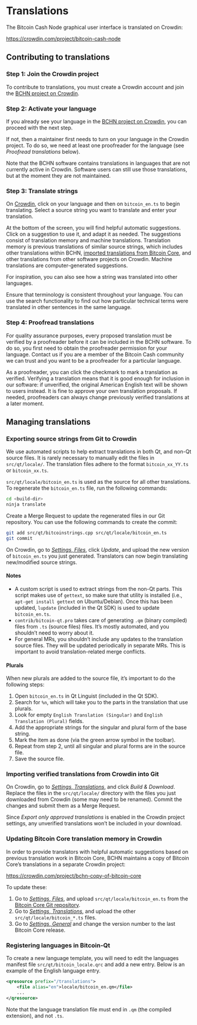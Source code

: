 # Translations

The Bitcoin Cash Node graphical user interface is translated on Crowdin:

  <https://crowdin.com/project/bitcoin-cash-node>

## Contributing to translations

### Step 1: Join the Crowdin project

To contribute to translations, you must create a Crowdin account and join the
[BCHN project on Crowdin](https://crowdin.com/project/bitcoin-cash-node).

### Step 2: Activate your language

If you already see your language in the
[BCHN project on Crowdin](https://crowdin.com/project/bitcoin-cash-node), you
can proceed with the next step.

If not, then a maintainer first needs to turn on your language in the Crowdin
project. To do so, we need at least one proofreader for the language (see
*Proofread translations* below).

Note that the BCHN software contains translations in languages that are not
currently active in Crowdin. Software users can still use those translations,
but at the moment they are not maintained.

### Step 3: Translate strings

On [Crowdin](https://crowdin.com/project/bitcoin-cash-node), click on your
language and then on `bitcoin_en.ts` to begin translating. Select a source
string you want to translate and enter your translation.

At the bottom of the screen, you will find helpful automatic suggestions. Click
on a suggestion to use it, and adapt it as needed. The suggestions consist of
translation memory and machine translations. Translation memory is previous
translations of similar source strings, which includes other translations within
BCHN,
[imported translations from Bitcoin Core](https://crowdin.com/project/bchn-copy-of-bitcoin-core),
and other translations from other software projects on Crowdin. Machine
translations are computer-generated suggestions.

For inspiration, you can also see how a string was translated into other languages.

Ensure that terminology is consistent throughout your language. You can use the
search functionality to find out how particular technical terms were translated
in other sentences in the same language.

### Step 4: Proofread translations

For quality assurance purposes, every proposed translation must be verified by a
proofreader before it can be included in the BCHN software. To do so, you first
need to obtain the proofreader permission for your language. Contact us if you
are a member of the Bitcoin Cash community we can trust and you want to be a
proofreader for a particular language.

As a proofreader, you can click the checkmark to mark a translation as verified.
Verifying a translation means that it is good enough for inclusion in our
software: if unverified, the original American English text will be shown to
users instead. It is fine to approve your own translation proposals. If needed,
proofreaders can always change previously verified translations at a later
moment.

## Managing translations

### Exporting source strings from Git to Crowdin

We use automated scripts to help extract translations in both Qt, and non-Qt
source files. It is rarely necessary to manually edit the files in
`src/qt/locale/`. The translation files adhere to the format `bitcoin_xx_YY.ts`
or `bitcoin_xx.ts`.

`src/qt/locale/bitcoin_en.ts` is used as the source for all other translations.
To regenerate the `bitcoin_en.ts` file, run the following commands:

```sh
cd <build-dir>
ninja translate
```

Create a Merge Request to update the regenerated files in our Git repository.
You can use the following commands to create the commit:

```sh
git add src/qt/bitcoinstrings.cpp src/qt/locale/bitcoin_en.ts
git commit
```

On Crowdin, go to
[*Settings*, *Files*](https://crowdin.com/project/bitcoin-cash-node/settings#files),
click *Update*, and upload the new version of `bitcoin_en.ts` you just
generated. Translators can now begin translating new/modified source strings.

#### Notes

* A custom script is used to extract strings from the non-Qt parts. This script
  makes use of `gettext`, so make sure that utility is installed (i.e.,
  `apt-get install gettext` on Ubuntu/Debian). Once this has been updated,
  `lupdate` (included in the Qt SDK) is used to update `bitcoin_en.ts`.
* `contrib/bitcoin-qt.pro` takes care of generating `.qm` (binary compiled)
  files from `.ts` (source files) files. It’s mostly automated, and you
  shouldn’t need to worry about it.
* For general MRs, you shouldn’t include any updates to the translation source
  files. They will be updated periodically in separate MRs. This is important to
  avoid translation-related merge conflicts.

#### Plurals

When new plurals are added to the source file, it’s important to do the
following steps:

1. Open `bitcoin_en.ts` in Qt Linguist (included in the Qt SDK).
2. Search for `%n`, which will take you to the parts in the translation that
   use plurals.
3. Look for empty `English Translation (Singular)` and
   `English Translation (Plural)` fields.
4. Add the appropriate strings for the singular and plural form of the base
   string.
5. Mark the item as done (via the green arrow symbol in the toolbar).
6. Repeat from step 2, until all singular and plural forms are in the source
   file.
7. Save the source file.

### Importing verified translations from Crowdin into Git

On Crowdin, go to
[*Settings*, *Translations*](https://crowdin.com/project/bitcoin-cash-node/settings#translations),
and click *Build & Download*. Replace the files in the `src/qt/locale/`
directory with the files you just downloaded from Crowdin (some may need to be
renamed). Commit the changes and submit them as a Merge Request.

Since *Export only approved translations* is enabled in the Crowdin project
settings, any unverified translations won’t be included in your download.

### Updating Bitcoin Core translation memory in Crowdin

In order to provide translators with helpful automatic suggestions based on
previous translation work in Bitcoin Core, BCHN maintains a copy of Bitcoin
Core’s translations in a separate Crowdin project:

  <https://crowdin.com/project/bchn-copy-of-bitcoin-core>

To update these:

1. Go to
   [*Settings*, *Files*](https://crowdin.com/project/bchn-copy-of-bitcoin-core/settings#files),
   and upload `src/qt/locale/bitcoin_en.ts` from the
   [Bitcoin Core Git repository](https://github.com/bitcoin/bitcoin).
2. Go to
   [*Settings*, *Translations*](https://crowdin.com/project/bchn-copy-of-bitcoin-core/settings#translations),
   and upload the other `src/qt/locale/bitcoin_*.ts` files.
3. Go to
   [*Settings*, *General*](https://crowdin.com/project/bchn-copy-of-bitcoin-core/settings#general)
   and change the version number to the last Bitcoin Core release.

### Registering languages in Bitcoin-Qt

To create a new language template, you will need to edit the languages manifest
file `src/qt/bitcoin_locale.qrc` and add a new entry. Below is an example of the
English language entry.

```xml
<qresource prefix="/translations">
    <file alias="en">locale/bitcoin_en.qm</file>
    ...
</qresource>
```

Note that the language translation file must end in `.qm` (the compiled
extension), and not `.ts`.
